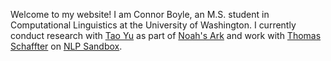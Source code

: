 Welcome to my website! I am Connor Boyle, an M.S. student in Computational Linguistics at the University of Washington. I currently conduct research with [Tao Yu](https://taoyds.github.io/) as part of [Noah's Ark](https://noahs-ark.github.io/) and work with [Thomas Schaffter](https://cd2h.org/index.php/node/124) on [NLP Sandbox](https://nlpsandbox.io/).
